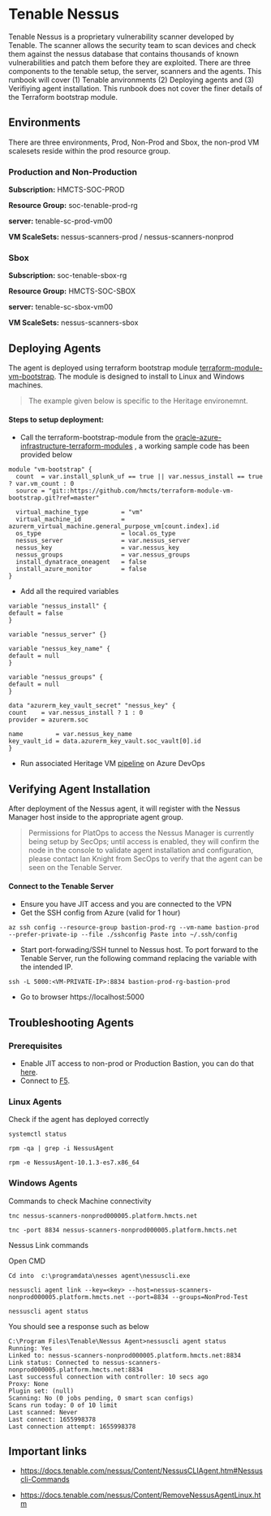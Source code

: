 # Tenable Nessus

Tenable Nessus is a proprietary vulnerability scanner developed by Tenable. The scanner allows the security team
to scan devices and check them against the nessus database that contains thousands of known vulnerabilities
and patch them before they are exploited. There are three components to the tenable setup, the server, scanners
and the agents. This runbook will cover (1) Tenable anvironments (2) Deploying agents and (3) Verifiying agent installation. 
This runbook does not cover the finer details of the Terraform bootstrap module.


## Environments

There are three environments, Prod, Non-Prod and Sbox, the non-prod VM scalesets reside within the prod 
resource group.

### Production and Non-Production 
<b>Subscription:</b> HMCTS-SOC-PROD

<b>Resource Group:</b> soc-tenable-prod-rg

<b>server:</b> tenable-sc-prod-vm00

<b>VM ScaleSets:</b> nessus-scanners-prod / nessus-scanners-nonprod

### Sbox
<b>Subscription:</b> soc-tenable-sbox-rg

<b>Resource Group:</b> HMCTS-SOC-SBOX

<b>server:</b> tenable-sc-sbox-vm00

<b>VM ScaleSets:</b> nessus-scanners-sbox

## Deploying Agents 

The agent is deployed using terraform bootstrap module  [terraform-module-vm-bootstrap](https://github.com/hmcts/terraform-module-vm-bootstrap). The module is designed to install to Linux and Windows machines.

> The example given below is specific to the Heritage environemnt.

#### Steps to setup deployment:

- Call the terraform-bootstrap-module from the [oracle-azure-infrastructure-terraform-modules](https://github.com/hmcts/oracle-azure-infrastructure-terraform-modules) , a working sample code has been provided below 

```
module "vm-bootstrap" {
  count  = var.install_splunk_uf == true || var.nessus_install == true ? var.vm_count : 0
  source = "git::https://github.com/hmcts/terraform-module-vm-bootstrap.git?ref=master"

  virtual_machine_type         = "vm"
  virtual_machine_id           = azurerm_virtual_machine.general_purpose_vm[count.index].id
  os_type                      = local.os_type
  nessus_server                = var.nessus_server
  nessus_key                   = var.nessus_key
  nessus_groups                = var.nessus_groups
  install_dynatrace_oneagent   = false
  install_azure_monitor        = false
}
```

- Add all the required variables 

```
variable "nessus_install" {
default = false
}

variable "nessus_server" {}

variable "nessus_key_name" {
default = null
}

variable "nessus_groups" {
default = null
}

data "azurerm_key_vault_secret" "nessus_key" {
count    = var.nessus_install ? 1 : 0
provider = azurerm.soc

name         = var.nessus_key_name
key_vault_id = data.azurerm_key_vault.soc_vault[0].id
}
```

- Run associated Heritage VM [pipeline](https://dev.azure.com/hmcts/PlatformOperations/_build?definitionId=433) on Azure DevOps


## Verifying Agent Installation

After deployment of the Nessus agent, it will register with the Nessus Manager host inside to the appropriate agent group.

> Permissions for PlatOps to access the Nessus Manager is currently being setup by SecOps; until access is enabled, they will confirm the node in the console to validate agent installation and 
> configuration, please contact Ian Knight from SecOps to verify that the agent can be seen on the Tenable Server.



#### Connect to the Tenable Server 

- Ensure you have JIT access and you are connected to the VPN 
- Get the SSH config from Azure (valid for 1 hour)
```
az ssh config --resource-group bastion-prod-rg --vm-name bastion-prod --prefer-private-ip --file ./sshconfig Paste into ~/.ssh/config
```
- Start port-forwading/SSH tunnel to Nessus host. To port forward to the Tenable Server, run the following command replacing the variable with the intended IP. 

```
ssh -L 5000:<VM-PRIVATE-IP>:8834 bastion-prod-rg-bastion-prod
```
- Go to browser https://localhost:5000

## Troubleshooting Agents 

### Prerequisites

* Enable JIT access to non-prod or Production Bastion, you can do that [here](https://myaccess.microsoft.com/).
* Connect to [F5](https://portal.platform.hmcts.net).

### Linux Agents 

Check if the agent has deployed correctly 
```
systemctl status 
```
```
rpm -qa | grep -i NessusAgent
```
```
rpm -e NessusAgent-10.1.3-es7.x86_64
```

### Windows Agents 

Commands to check Machine connectivity
```
tnc nessus-scanners-nonprod000005.platform.hmcts.net
```

```
tnc -port 8834 nessus-scanners-nonprod000005.platform.hmcts.net
```

Nessus Link commands


Open CMD

```
Cd into  c:\programdata\nesses agent\nessuscli.exe
```

```
nessuscli agent link --key=<key> --host=nessus-scanners-nonprod000005.platform.hmcts.net --port=8834 --groups=NonProd-Test
```
```
nessuscli agent status
```

You should see a response such as below

```
C:\Program Files\Tenable\Nessus Agent>nessuscli agent status
Running: Yes
Linked to: nessus-scanners-nonprod000005.platform.hmcts.net:8834
Link status: Connected to nessus-scanners-nonprod000005.platform.hmcts.net:8834
Last successful connection with controller: 10 secs ago
Proxy: None
Plugin set: (null)
Scanning: No (0 jobs pending, 0 smart scan configs)
Scans run today: 0 of 10 limit
Last scanned: Never
Last connect: 1655998378
Last connection attempt: 1655998378
```


## Important links

* https://docs.tenable.com/nessus/Content/NessusCLIAgent.htm#Nessuscli-Commands

* https://docs.tenable.com/nessus/Content/RemoveNessusAgentLinux.htm 
